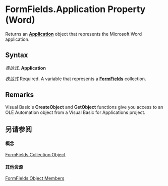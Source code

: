 
# FormFields.Application Property (Word)

Returns an  **[Application](d1cf6f8f-4e88-bf01-93b4-90a83f79cb44.md)** object that represents the Microsoft Word application.


## Syntax

 _表达式_. **Application**

 _表达式_ Required. A variable that represents a **[FormFields](a44a0f57-123b-cade-e306-ba6dc179b619.md)** collection.


## Remarks

Visual Basic's  **CreateObject** and **GetObject** functions give you access to an OLE Automation object from a Visual Basic for Applications project.


## 另请参阅


#### 概念


[FormFields Collection Object](a44a0f57-123b-cade-e306-ba6dc179b619.md)
#### 其他资源


[FormFields Object Members](http://msdn.microsoft.com/library/bacd0cd5-a16b-f01e-5897-407ffc1e0140%28Office.15%29.aspx)